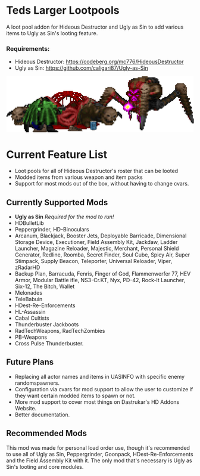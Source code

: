 # Teds Larger Lootpools
A loot pool addon for Hideous Destructor and Ugly as Sin to add various items to Ugly as Sin's looting feature.

### Requirements:

- Hideous Destructor: https://codeberg.org/mc776/HideousDestructor
- Ugly as Sin: https://github.com/caligari87/Ugly-as-Sin

![Thumbnail](https://github.com/tedthedragon/Teds-Larger-Lootpools/blob/main/Teds-Larger-Lootpools.png)

# Current Feature List

- Loot pools for all of Hideous Destructor's roster that can be looted
- Modded items from various weapon and item packs
- Support for most mods out of the box, without having to change cvars.

## Currently Supported Mods

- **Ugly as Sin** *Required for the mod to run!*
- HDBulletLib
- Peppergrinder, HD-Binoculars
- Arcanum, Blackjack, Booster Jets, Deployable Barricade, Dimensional Storage Device, Executioner, Field Assembly Kit, Jackdaw, Ladder Launcher, Magazine Reloader, Majestic, Merchant, Personal Shield Generator, Redline, Roomba, Secret Finder, Soul Cube, Spicy Air, Super Stimpack, Supply Beacon, Teleporter, Universal Reloader, Viper, zRadarHD
- Backup Plan, Barracuda, Fenris, Finger of God, Flammenwerfer 77, HEV Armor, Modular Battle ifle, NS3-Cr.KT, Nyx, PD-42, Rock-It Launcher, Six-12, The Bitch, Wallet
- Melonades
- TeleBabuin
- HDest-Re-Enforcements
- HL-Assassin
- Cabal Cultists
- Thunderbuster Jackboots 
- RadTechWeapons, RadTechZombies
- PB-Weapons 
- Cross Pulse Thunderbuster.

## Future Plans

- Replacing all actor names and items in UASINFO with specific enemy randomspawners.
- Configuration via cvars for mod support to allow the user to customize if they want certain modded items to spawn or not.
- More mod support to cover most things on Dastrukar's HD Addons Website.
- Better documentation.

## Recommended Mods

This mod was made for personal load order use, though it's recommended to use all of Ugly as Sin, Peppergrinder, Goonpack, HDest-Re-Enforcements and the Field Assembly Kit with it. The only mod that's necessary is Ugly as Sin's looting and core modules.